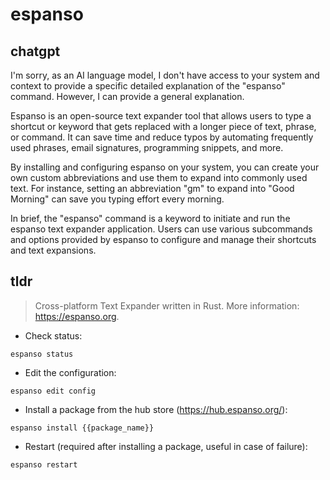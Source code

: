 # espanso 
## chatgpt 
I'm sorry, as an AI language model, I don't have access to your system and context to provide a specific detailed explanation of the "espanso" command. However, I can provide a general explanation.

Espanso is an open-source text expander tool that allows users to type a shortcut or keyword that gets replaced with a longer piece of text, phrase, or command. It can save time and reduce typos by automating frequently used phrases, email signatures, programming snippets, and more. 

By installing and configuring espanso on your system, you can create your own custom abbreviations and use them to expand into commonly used text. For instance, setting an abbreviation "gm" to expand into "Good Morning" can save you typing effort every morning.

In brief, the "espanso" command is a keyword to initiate and run the espanso text expander application. Users can use various subcommands and options provided by espanso to configure and manage their shortcuts and text expansions. 

## tldr 
 
> Cross-platform Text Expander written in Rust.
> More information: <https://espanso.org>.

- Check status:

`espanso status`

- Edit the configuration:

`espanso edit config`

- Install a package from the hub store (<https://hub.espanso.org/>):

`espanso install {{package_name}}`

- Restart (required after installing a package, useful in case of failure):

`espanso restart`
